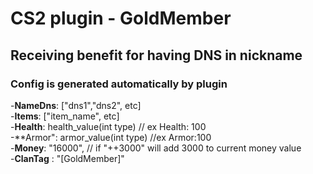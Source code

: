 # CS2 plugin - GoldMember
## Receiving benefit for having DNS in nickname

### Config is generated automatically by plugin
-**NameDns**: ["dns1","dns2", etc]\
-**Items**: ["item_name", etc]\
-**Health**: health_value(int type) // ex Health: 100\
-**Armor": armor_value(int type) //ex Armor:100\
-**Money**: "16000", // if "++3000" will add 3000 to current money value\
-**ClanTag** : "[GoldMember]"
